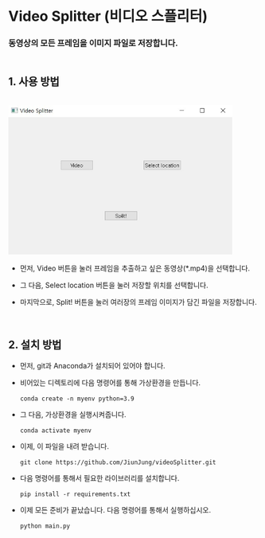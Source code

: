 # Video Splitter (비디오 스플리터)<br/>

### 동영상의 모든 프레임을 이미지 파일로 저장합니다.<br/><br/>

## 1. 사용 방법
<br/>
<img src="./example_image/example.jpg" width="450px" height="300px" title="example image" alt="example image"></img>

<br/>

- 먼저, Video 버튼을 눌러 프레임을 추출하고 싶은 동영상(*.mp4)을 선택합니다.


- 그 다음, Select location 버튼을 눌러 저장할 위치를 선택합니다.
  
- 마지막으로, Split! 버튼을 눌러 여러장의 프레임 이미지가 담긴 파일을 저장합니다.

<br/>

## 2. 설치 방법
- 먼저, git과 Anaconda가 설치되어 있어야 합니다.
- 비어있는 디렉토리에 다음 명령어를 통해 가상환경을 만듭니다.

      conda create -n myenv python=3.9
- 그 다음, 가상환경을 실행시켜줍니다.

      conda activate myenv
- 이제, 이 파일을 내려 받습니다.

      git clone https://github.com/JiunJung/videoSplitter.git
- 다음 명령어를 통해서 필요한 라이브러리를 설치합니다.

      pip install -r requirements.txt
- 이제 모든 준비가 끝났습니다. 다음 명령어를 통해서 실행하십시오.
  
      python main.py



